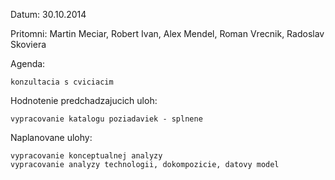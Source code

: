 Datum: 30.10.2014

Pritomni: Martin Meciar, Robert Ivan, Alex Mendel, Roman Vrecnik, Radoslav Skoviera

Agenda:

    konzultacia s cviciacim

Hodnotenie predchadzajucich uloh:

    vypracovanie katalogu poziadaviek - splnene 

Naplanovane ulohy:

    vypracovanie konceptualnej analyzy
    vypracovanie analyzy technologii, dokompozicie, datovy model
